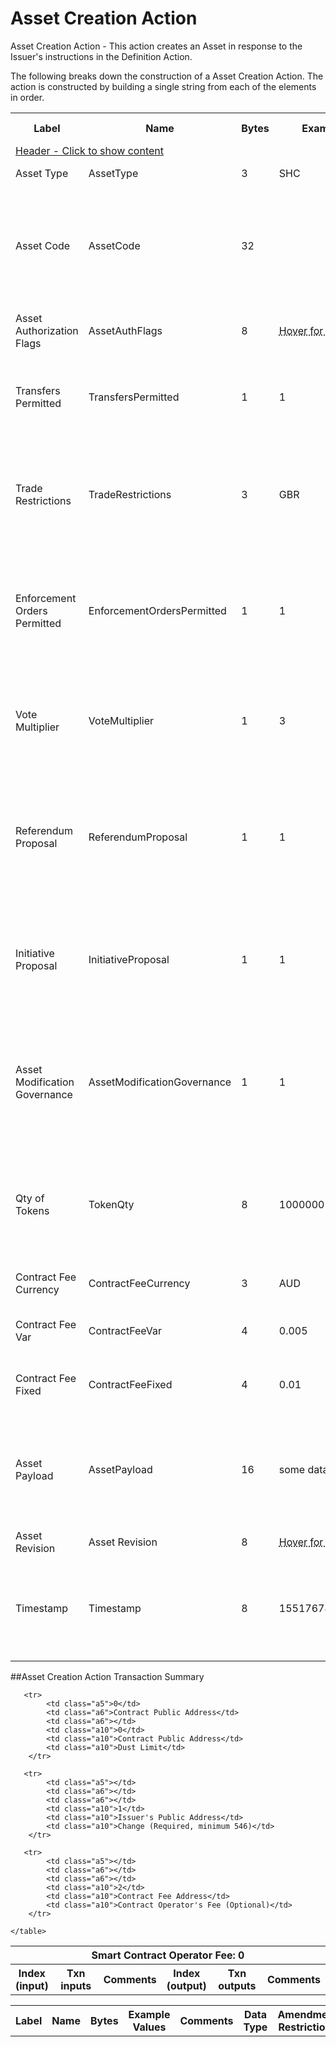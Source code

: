 


# Asset Creation Action

Asset Creation Action -  This action creates an Asset in response to the Issuer's instructions in the Definition Action.

The following breaks down the construction of a Asset Creation Action. The action is constructed by building a single string from each of the elements in order.

<div class="ritz grid-container" dir="ltr">
    <table class="waffle" cellspacing="0" cellpadding="0" table-layout=fixed width=100%>
         <tr style='height:19px;'>
            <th style="width:9%" class="s0">Label</th>
            <th style="width:9%" class="s1">Name</th>
            <th style="width:2%" class="s1">Bytes</th>
            <th style="width:25%" class="s1">Example Values</th>
            <th style="width:36%" class="s1">Comments</th>
            <th style="width:5%" class="s1">Data Type</th>
            <th class="s1">Amendment Restrictions</th>
        </tr>
        <tr>
            <td class="a5" colspan="7">
                <a href="javascript:;" data-popover="type-Header">
                   Header - Click to show content
                </a>
             </td>
        </tr>
        <tr>
            <td class="a9">Asset Type</td>
            <td class="a10">AssetType</td>
            <td class="a10">3</td>
            <td class="a10">SHC</td>
            <td class="a10">eg. Share - Common</td>
            <td class="a10">fixedchar</td>
            <td class="a10"></td>
        </tr>
        <tr>
            <td class="a9">Asset Code</td>
            <td class="a10">AssetCode</td>
            <td class="a10">32</td>
            <td class="a10"></td>
            <td class="a10"><abbr title="32 randomly generated bytes.  Each Asset Code should be unique.  However, an Asset Code is always linked to a Contract that is identified by the public address of the Contract wallet. The Asset Type + Asset Code = Asset Code.  An Asset Code is a human readable identifier that can be used in a similar way to a Bitcoin (BSV) address.">32 randomly generated bytes.  Each Asset Code should be unique.  However, an Asset Code is ...</abbr></td>
            <td class="a10">bin</td>
            <td class="a10">Cannot be changed by issuer, operator or smart contract.</td>
        </tr>
        <tr>
            <td class="a9">Asset Authorization Flags</td>
            <td class="a10">AssetAuthFlags</td>
            <td class="a10">8</td>
            <td class="a10"><abbr title="0000000000000000000000000000000000000000000000000001000110111111">Hover for example</abbr></td>
            <td class="a10">Authorization Flags,  bitwise operation</td>
            <td class="a10">bin</td>
            <td class="a10"></td>
        </tr>
        <tr>
            <td class="a9">Transfers Permitted</td>
            <td class="a10">TransfersPermitted</td>
            <td class="a10">1</td>
            <td class="a10">1</td>
            <td class="a10">1 = Transfers are permitted.  0 = Transfers are not permitted.</td>
            <td class="a10">bool</td>
            <td class="a10"></td>
        </tr>
        <tr>
            <td class="a9">Trade Restrictions</td>
            <td class="a10">TradeRestrictions</td>
            <td class="a10">3</td>
            <td class="a10">GBR</td>
            <td class="a10"><abbr title="Asset can only be traded within the trade restrictions.  Eg. AUS - Australian residents only.  EU - European Union residents only.">Asset can only be traded within the trade restrictions.  Eg. AUS - Australian residents on ...</abbr></td>
            <td class="a10">fixedchar</td>
            <td class="a10"></td>
        </tr>
        <tr>
            <td class="a9">Enforcement Orders Permitted</td>
            <td class="a10">EnforcementOrdersPermitted</td>
            <td class="a10">1</td>
            <td class="a10">1</td>
            <td class="a10">1 = Enforcement Orders are permitted. 0 = Enforcement Orders are not permitted.</td>
            <td class="a10">bool</td>
            <td class="a10"></td>
        </tr>
        <tr>
            <td class="a9">Vote Multiplier</td>
            <td class="a10">VoteMultiplier</td>
            <td class="a10">1</td>
            <td class="a10">3</td>
            <td class="a10"><abbr title="Multiplies the vote by the integer. 1 token = 1 vote with a 1 for vote multipler (normal).  1 token = 3 votes with a multiplier of 3, for example.">Multiplies the vote by the integer. 1 token = 1 vote with a 1 for vote multipler (normal). ...</abbr></td>
            <td class="a10">uint</td>
            <td class="a10"></td>
        </tr>
        <tr>
            <td class="a9">Referendum Proposal</td>
            <td class="a10">ReferendumProposal</td>
            <td class="a10">1</td>
            <td class="a10">1</td>
            <td class="a10"><abbr title="A Referendum is permitted for Asset-Wide Proposals (outside of smart contract scope) if also permitted by the contract. If the contract has proposals by referendum restricted, then this flag is meaningless.">A Referendum is permitted for Asset-Wide Proposals (outside of smart contract scope) if al ...</abbr></td>
            <td class="a10">bool</td>
            <td class="a10"></td>
        </tr>
        <tr>
            <td class="a9">Initiative Proposal</td>
            <td class="a10">InitiativeProposal</td>
            <td class="a10">1</td>
            <td class="a10">1</td>
            <td class="a10"><abbr title="An initiative is permitted for Asset-Wide Proposals (outside of smart contract scope) if also permitted by the contract. If the contract has proposals by initiative restricted, then this flag is meaningless.">An initiative is permitted for Asset-Wide Proposals (outside of smart contract scope) if a ...</abbr></td>
            <td class="a10">bool</td>
            <td class="a10"></td>
        </tr>
        <tr>
            <td class="a9">Asset Modification Governance</td>
            <td class="a10">AssetModificationGovernance</td>
            <td class="a10">1</td>
            <td class="a10">1</td>
            <td class="a10"><abbr title="1 - Contract-wide Asset Governance.  0 - Asset-wide Asset Governance.  If a referendum or initiative is used to propose a modification to a subfield controlled by the asset auth flags, then the vote will either be a contract-wide vote (all assets vote on the referendum/initiative) or an asset-wide vote (all assets vote on the referendum/initiative).  The voting system specifies the voting rules.">1 - Contract-wide Asset Governance.  0 - Asset-wide Asset Governance.  If a referendum or  ...</abbr></td>
            <td class="a10">bool</td>
            <td class="a10"></td>
        </tr>
        <tr>
            <td class="a9">Qty of Tokens</td>
            <td class="a10">TokenQty</td>
            <td class="a10">8</td>
            <td class="a10">1000000</td>
            <td class="a10"><abbr title="Quantity of token - 0 is valid. Fungible 'shares' of the Asset. 1 is used for non-fungible tokens.  Asset Codes become the non-fungible Asset Code and many Asset Codes can be associated with a particular Contract.">Quantity of token - 0 is valid. Fungible 'shares' of the Asset. 1 is used for non-fungible ...</abbr></td>
            <td class="a10">uint</td>
            <td class="a10"></td>
        </tr>
        <tr>
            <td class="a9">Contract Fee Currency</td>
            <td class="a10">ContractFeeCurrency</td>
            <td class="a10">3</td>
            <td class="a10">AUD</td>
            <td class="a10">BSV, USD, AUD, EUR, etc.</td>
            <td class="a10">fixedchar</td>
            <td class="a10"></td>
        </tr>
        <tr>
            <td class="a9">Contract Fee Var</td>
            <td class="a10">ContractFeeVar</td>
            <td class="a10">4</td>
            <td class="a10">0.005</td>
            <td class="a10">Percent of the value of the transaction</td>
            <td class="a10">float</td>
            <td class="a10"></td>
        </tr>
        <tr>
            <td class="a9">Contract Fee Fixed</td>
            <td class="a10">ContractFeeFixed</td>
            <td class="a10">4</td>
            <td class="a10">0.01</td>
            <td class="a10">Fixed fee (payment made in BSV)</td>
            <td class="a10">float</td>
            <td class="a10"></td>
        </tr>
        <tr>
            <td class="a9">Asset Payload</td>
            <td class="a10">AssetPayload</td>
            <td class="a10">16</td>
            <td class="a10">some data</td>
            <td class="a10"><abbr title="Payload length is dependent on the asset type. Each asset is made up of a defined set of information pertaining to the specific asset type, and may contain fields of variable length type (nvarchar8, 16, 32)">Payload length is dependent on the asset type. Each asset is made up of a defined set of i ...</abbr></td>
            <td class="a10">varbin</td>
            <td class="a10"></td>
        </tr>
        <tr>
            <td class="a9">Asset Revision</td>
            <td class="a10">Asset Revision</td>
            <td class="a10">8</td>
            <td class="a10"><abbr title="0000000000000000000000000000000000000000000000000001000110111111">Hover for example</abbr></td>
            <td class="a10">Counter 0 - 65,535</td>
            <td class="a10">uint</td>
            <td class="a10"></td>
        </tr>
        <tr>
            <td class="a9">Timestamp</td>
            <td class="a10">Timestamp</td>
            <td class="a10">8</td>
            <td class="a10">1551767413250187179</td>
            <td class="a10">Timestamp in nanoseconds of when the smart contract created the action.</td>
            <td class="a10">timestamp</td>
            <td class="a10">Cannot be changed by issuer, operator. Smart contract controls.</td>
        </tr>
    </table>
</div>

##Asset Creation Action Transaction Summary

<div class="ritz grid-container" dir="ltr">
    <table class="waffle" cellspacing="0" cellpadding="0" table-layout=fixed width=100%>
         <tr style='height:19px;'>
            <th class="s0" colspan="6">Smart Contract Operator Fee: 0</th>
       </tr>
         <tr style='height:19px;'>
            <th style="width:10%" class="s0">Index (input)</th>
            <th style="width:20%" class="s1">Txn inputs</th>
            <th style="width:20%" class="s1">Comments</th>
            <th style="width:10%" class="s1">Index (output)</th>
            <th style="width:20%" class="s1">Txn outputs</th>
            <th class="s1">Comments</th>
       </tr>


       <tr>
            <td class="a5">0</td>
            <td class="a6">Contract Public Address</td>
            <td class="a6"></td>
            <td class="a10">0</td>
            <td class="a10">Contract Public Address</td>
            <td class="a10">Dust Limit</td>
        </tr>

       <tr>
            <td class="a5"></td>
            <td class="a6"></td>
            <td class="a6"></td>
            <td class="a10">1</td>
            <td class="a10">Issuer's Public Address</td>
            <td class="a10">Change (Required, minimum 546)</td>
        </tr>

       <tr>
            <td class="a5"></td>
            <td class="a6"></td>
            <td class="a6"></td>
            <td class="a10">2</td>
            <td class="a10">Contract Fee Address</td>
            <td class="a10">Contract Operator's Fee (Optional)</td>
        </tr>

    </table>
</div>



<div class="ui modal" id="type-Header">
    <i class="close icon"></i>
    <div class="content docs-content">
        <table class="ui table">
            <tr style='height:19px;'>
                <th style="width:5%" class="s1">Label</th>
                <th style="width:9%" class="s1">Name</th>
                <th style="width:3%" class="s1">Bytes</th>
                <th style="width:33%" class="s1">Example Values</th>
                <th style="width:26%" class="s1">Comments</th>
                <th style="width:5%" class="s1">Data Type</th>
                <th class="s2">Amendment Restrictions</th>
            </tr>
        </table>
    </div>
</div>

